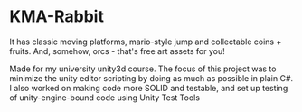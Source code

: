 # KMA-Rabbit
It has classic moving platforms, mario-style jump and collectable coins + fruits. 
And, somehow, orcs - that's free art assets for you!

Made for my university unity3d course.
The focus of this project was to minimize the unity editor scripting by doing as much as possible in plain C#.
I also worked on making code more SOLID and testable, and set up testing of unity-engine-bound code using Unity Test Tools
